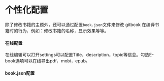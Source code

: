 # 个性化配置

除了修改书籍的主题外，还可以通过配置`book.json`文件来修改 gitbook 在编译书籍时的行为，例如：修改书籍的名称，显示效果等等。

#### 在线配置

在线编辑可以打开settings可以配置Title，description，topic等信息。勾选E-book选项可以在线导出pdf，mobi，epub。

#### book.json配置





